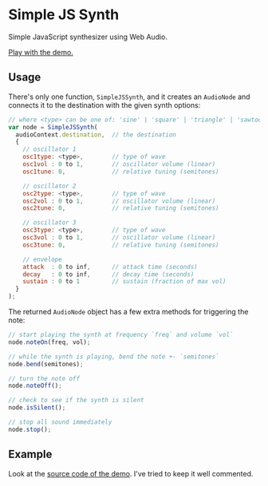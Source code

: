 Simple JS Synth
===============

Simple JavaScript synthesizer using Web Audio.

[Play with the demo.](https://rawgit.com/voidqk/simple-js-synth/master/demo.html)

Usage
-----

There's only one function, `SimpleJSSynth`, and it creates an `AudioNode` and connects it to the
destination with the given synth options:

```javascript
// where <type> can be one of: 'sine' | 'square' | 'triangle' | 'sawtooth'
var node = SimpleJSSynth(
  audioContext.destination,  // the destination
  {
    // oscillator 1
    osc1type: <type>,        // type of wave
    osc1vol : 0 to 1,        // oscillator volume (linear)
    osc1tune: 0,             // relative tuning (semitones)

    // oscillator 2
    osc2type: <type>,        // type of wave
    osc2vol : 0 to 1,        // oscillator volume (linear)
    osc2tune: 0,             // relative tuning (semitones)

    // oscillator 3
    osc3type: <type>,        // type of wave
    osc3vol : 0 to 1,        // oscillator volume (linear)
    osc3tune: 0,             // relative tuning (semitones)

    // envelope
    attack  : 0 to inf,      // attack time (seconds)
    decay   : 0 to inf,      // decay time (seconds)
    sustain : 0 to 1         // sustain (fraction of max vol)
  }
);
```

The returned `AudioNode` object has a few extra methods for triggering the note:

```javascript
// start playing the synth at frequency `freq` and volume `vol`
node.noteOn(freq, vol);

// while the synth is playing, bend the note +- `semitones`
node.bend(semitones);

// turn the note off
node.noteOff();

// check to see if the synth is silent
node.isSilent();

// stop all sound immediately
node.stop();
```

Example
-------

Look at the [source code of the demo](https://github.com/voidqk/simple-js-synth/blob/master/demo.html).
I've tried to keep it well commented.
